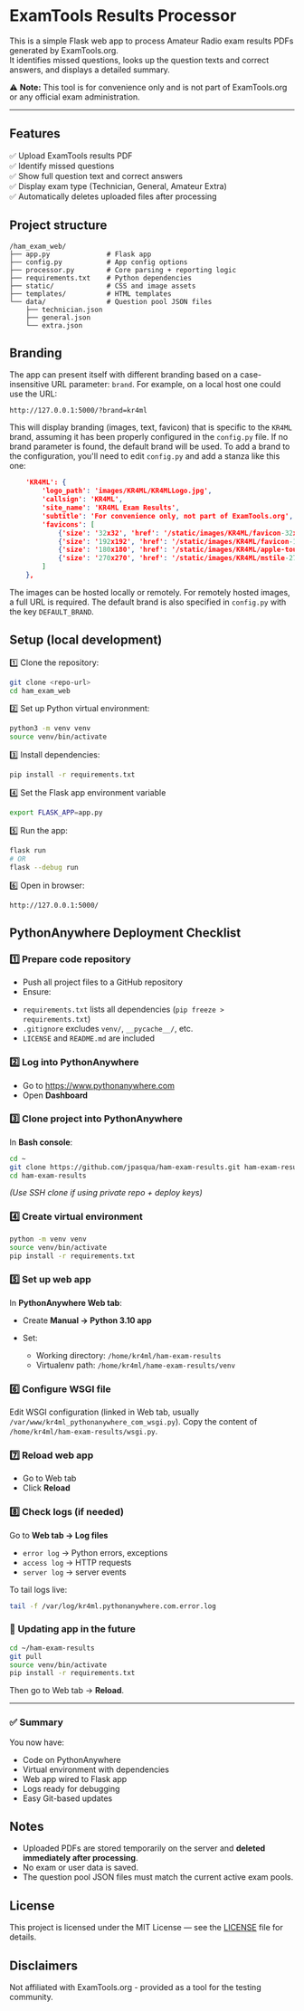 # ExamTools Results Processor

This is a simple Flask web app to process Amateur Radio exam results PDFs generated by ExamTools.org.  
It identifies missed questions, looks up the question texts and correct answers, and displays a detailed summary.

⚠️ **Note:** This tool is for convenience only and is not part of ExamTools.org or any official exam administration.

---

## Features

✅ Upload ExamTools results PDF  
✅ Identify missed questions  
✅ Show full question text and correct answers  
✅ Display exam type (Technician, General, Amateur Extra)   
✅ Automatically deletes uploaded files after processing


## Project structure

```
/ham_exam_web/
├── app.py              # Flask app
├── config.py           # App config options
├── processor.py        # Core parsing + reporting logic
├── requirements.txt    # Python dependencies
├── static/             # CSS and image assets
├── templates/          # HTML templates
└── data/               # Question pool JSON files
    ├── technician.json
    ├── general.json
    └── extra.json
```

## Branding

The app can present itself with different branding based on a case-insensitive URL parameter: `brand`. For example, on a local host one could use the URL:

`http://127.0.0.1:5000/?brand=kr4ml`

This will display branding (images, text, favicon) that is specific to the `KR4ML` brand, assuming it has been properly configured in the `config.py` file. If no brand parameter is found, the default brand will be used. To add a brand to the configuration, you'll need to edit `config.py` and add a stanza like this one:

```json
    'KR4ML': {
        'logo_path': 'images/KR4ML/KR4MLLogo.jpg',
        'callsign': 'KR4ML',
        'site_name': 'KR4ML Exam Results',
        'subtitle': 'For convenience only, not part of ExamTools.org',
        'favicons': [
            {'size': '32x32', 'href': '/static/images/KR4ML/favicon-32x32.png'},
            {'size': '192x192', 'href': '/static/images/KR4ML/favicon-192x192.png'},
            {'size': '180x180', 'href': '/static/images/KR4ML/apple-touch-icon.png'},
            {'size': '270x270', 'href': '/static/images/KR4ML/mstile-270x270.png'}
        ]
    },

```

The images can be hosted locally or remotely. For remotely hosted images, a full URL is required. The default brand is also specified in `config.py` with the key `DEFAULT_BRAND`.

## Setup (local development)

1️⃣ Clone the repository:

```bash
git clone <repo-url>
cd ham_exam_web
```

2️⃣ Set up Python virtual environment:

```bash
python3 -m venv venv
source venv/bin/activate
```

3️⃣ Install dependencies:

```bash
pip install -r requirements.txt
```

4️⃣ Set the Flask app environment variable

```bash
export FLASK_APP=app.py
```

5️⃣ Run the app:

```bash
flask run
# OR
flask --debug run
```

6️⃣ Open in browser:

```
http://127.0.0.1:5000/
```


## PythonAnywhere Deployment Checklist

### 1️⃣ Prepare code repository

* Push all project files to a GitHub repository  
* Ensure:

- `requirements.txt` lists all dependencies (`pip freeze > requirements.txt`)  
- `.gitignore` excludes `venv/`, `__pycache__/`, etc.  
- `LICENSE` and `README.md` are included  


### 2️⃣ Log into PythonAnywhere

* Go to https://www.pythonanywhere.com  
* Open **Dashboard**

### 3️⃣ Clone project into PythonAnywhere

In **Bash console**:

```bash
cd ~
git clone https://github.com/jpasqua/ham-exam-results.git ham-exam-results
cd ham-exam-results
```

*(Use SSH clone if using private repo + deploy keys)*


### 4️⃣ Create virtual environment

```bash
python -m venv venv
source venv/bin/activate
pip install -r requirements.txt
```

### 5️⃣ Set up web app

In **PythonAnywhere Web tab**:

* Create **Manual → Python 3.10 app**  
* Set:

	- Working directory: `/home/kr4ml/ham-exam-results`
	- Virtualenv path: `/home/kr4ml/hame-exam-results/venv`

### 6️⃣ Configure WSGI file

Edit WSGI configuration (linked in Web tab, usually `/var/www/kr4ml_pythonanywhere_com_wsgi.py`). Copy the content of `/home/kr4ml/ham-exam-results/wsgi.py`.


### 7️⃣ Reload web app

* Go to Web tab  
* Click **Reload**


### 8️⃣ Check logs (if needed)

Go to **Web tab → Log files**

- `error log` → Python errors, exceptions  
- `access log` → HTTP requests  
- `server log` → server events

To tail logs live:
```bash
tail -f /var/log/kr4ml.pythonanywhere.com.error.log
```


### 🔄 Updating app in the future

```bash
cd ~/ham-exam-results
git pull
source venv/bin/activate
pip install -r requirements.txt
```

Then go to Web tab → **Reload**.

---

### ✅ Summary

You now have:

* Code on PythonAnywhere  
* Virtual environment with dependencies  
* Web app wired to Flask app  
* Logs ready for debugging  
* Easy Git-based updates


## Notes

- Uploaded PDFs are stored temporarily on the server and **deleted immediately after processing**.
- No exam or user data is saved.
- The question pool JSON files must match the current active exam pools.


## License

This project is licensed under the MIT License — see the [LICENSE](LICENSE) file for details.

## Disclaimers

Not affiliated with ExamTools.org - provided as a tool for the testing community.
